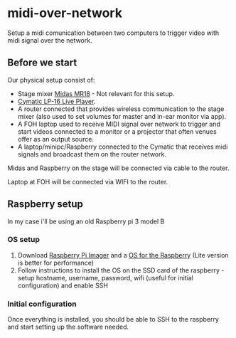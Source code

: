 # midi-over-network

Setup a midi comunication between two computers to trigger video with midi signal over the network.

## Before we start

Our physical setup consist of:

- Stage mixer [Midas MR18](https://www.midasconsoles.com/product.html?modelCode=0605-AAF) - Not relevant for this setup.
- [Cymatic LP-16 Live Player](https://cymaticaudio.com/product/lp-16-live-player-16-track-backing-track-system/).
- A router connected that provides wireless communication to the stage mixer (also used to set volumes for master and in-ear monitor via app).
- A FOH laptop used to receive MIDI signal over network to trigger and start videos connected to a monitor or a projector that often venues offer as an output source.
- A laptop/minipc/Raspberry connected to the Cymatic that receives midi signals and broadcast them on the router network.

Midas and Raspberry on the stage will be connected via cable to the router.

Laptop at FOH will be connected via WIFI to the router.

## Raspberry setup

In my case i'll be using an old Raspberry pi 3 model B

### OS setup

1. Download [Raspberry Pi Imager](https://www.raspberrypi.com/software/) and a [OS for the Raspberry](https://www.raspberrypi.com/software/operating-systems/) (Lite version is better for performance)
2. Follow instructions to install the OS on the SSD card of the raspberry - setup hostname, username, password, wifi (useful for initial configuration) and enable SSH

### Initial configuration

Once everything is installed, you should be able to SSH to the raspberry and start setting up the software needed.



